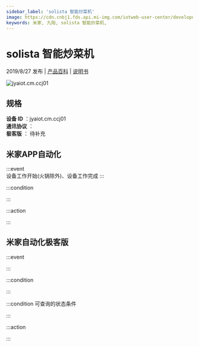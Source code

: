 ```yaml
---
sidebar_label: 'solista 智能炒菜机'
image: https://cdn.cnbj1.fds.api.mi-img.com/iotweb-user-center/developer_1678870890941UKKtotKj.png?GalaxyAccessKeyId=AKVGLQWBOVIRQ3XLEW&Expires=9223372036854775807&Signature=+Dx1/ZvcaTOSVlVpjLnLBpNEwzs=
keywords: 米家, 九阳, solista 智能炒菜机, 
---
```

# solista 智能炒菜机

2019/8/27 发布 | [产品百科](https://home.mi.com/webapp/content/baike/product/index.html?model=jyaiot.cm.ccj01/) | [说明书](https://home.mi.com/views/introduction.html?model=jyaiot.cm.ccj01&region=cn)

![jyaiot.cm.ccj01](https://cdn.cnbj1.fds.api.mi-img.com/iotweb-user-center/developer_1678870890941UKKtotKj.png?GalaxyAccessKeyId=AKVGLQWBOVIRQ3XLEW&Expires=9223372036854775807&Signature=+Dx1/ZvcaTOSVlVpjLnLBpNEwzs=)

## 规格  
> 
**设备 ID** ：jyaiot.cm.ccj01  
**通讯协议** ：  
**极客版**  ： 待补充 


## 米家APP自动化  

:::event  
设备工作开始(火锅除外)、设备工作完成
:::

:::condition  

:::

:::action   

:::

## 米家自动化极客版  

:::event  

:::

:::condition  

:::

:::condition 可查询的状态条件  

:::

:::action  

:::

        
